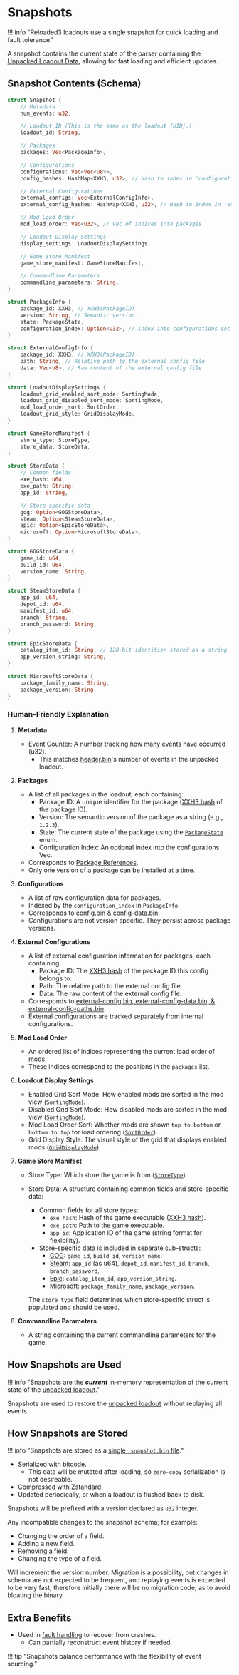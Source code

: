# Snapshots

!!! info "Reloaded3 loadouts use a single snapshot for quick loading and fault tolerance."

A snapshot contains the current state of the parser containing the [Unpacked Loadout Data][unpacked],
allowing for fast loading and efficient updates.

## Snapshot Contents (Schema)

```rust
struct Snapshot {
    // Metadata
    num_events: u32,

    // Loadout ID (This is the same as the loadout {UID}.)
    loadout_id: String,

    // Packages
    packages: Vec<PackageInfo>,

    // Configurations
    configurations: Vec<Vec<u8>>,
    config_hashes: HashMap<XXH3, u32>, // Hash to index in 'configurations'

    // External Configurations
    external_configs: Vec<ExternalConfigInfo>,
    external_config_hashes: HashMap<XXH3, u32>, // Hash to index in 'external_configs'

    // Mod Load Order
    mod_load_order: Vec<u32>, // Vec of indices into packages

    // Loadout Display Settings
    display_settings: LoadoutDisplaySettings,

    // Game Store Manifest
    game_store_manifest: GameStoreManifest,

    // Commandline Parameters
    commandline_parameters: String,
}

struct PackageInfo {
    package_id: XXH3, // XXH3(PackageID)
    version: String, // Semantic version
    state: PackageState,
    configuration_index: Option<u32>, // Index into configurations Vec
}

struct ExternalConfigInfo {
    package_id: XXH3, // XXH3(PackageID)
    path: String, // Relative path to the external config file
    data: Vec<u8>, // Raw content of the external config file
}

struct LoadoutDisplaySettings {
    loadout_grid_enabled_sort_mode: SortingMode,
    loadout_grid_disabled_sort_mode: SortingMode,
    mod_load_order_sort: SortOrder,
    loadout_grid_style: GridDisplayMode,
}

struct GameStoreManifest {
    store_type: StoreType,
    store_data: StoreData,
}

struct StoreData {
    // Common fields
    exe_hash: u64,
    exe_path: String,
    app_id: String,

    // Store-specific data
    gog: Option<GOGStoreData>,
    steam: Option<SteamStoreData>,
    epic: Option<EpicStoreData>,
    microsoft: Option<MicrosoftStoreData>,
}

struct GOGStoreData {
    game_id: u64,
    build_id: u64,
    version_name: String,
}

struct SteamStoreData {
    app_id: u64,
    depot_id: u64,
    manifest_id: u64,
    branch: String,
    branch_password: String,
}

struct EpicStoreData {
    catalog_item_id: String, // 128-bit identifier stored as a string
    app_version_string: String,
}

struct MicrosoftStoreData {
    package_family_name: String,
    package_version: String,
}
```

### Human-Friendly Explanation

1. **Metadata**
    - Event Counter: A number tracking how many events have occurred (u32).
        - This matches [header.bin][headerbin]'s number of events in the unpacked loadout.

2. **Packages**
    - A list of all packages in the loadout, each containing:
        - Package ID: A unique identifier for the package ([XXH3 hash][hashing] of the package ID).
        - Version: The semantic version of the package as a string (e.g., `1.2.3`).
        - State: The current state of the package using the [`PackageState`][packagestate] enum.
        - Configuration Index: An optional index into the configurations Vec.
    - Corresponds to [Package References][packagereferenceidsbin].
    - Only one version of a package can be installed at a time.

3. **Configurations**
    - A list of raw configuration data for packages.
    - Indexed by the `configuration_index` in `PackageInfo`.
    - Corresponds to [config.bin & config-data.bin][configbin].
    - Configurations are not version specific. They persist across package versions.

4. **External Configurations**
    - A list of external configuration information for packages, each containing:
        - Package ID: The [XXH3 hash][hashing] of the package ID this config belongs to.
        - Path: The relative path to the external config file.
        - Data: The raw content of the external config file.
    - Corresponds to [external-config.bin, external-config-data.bin, & external-config-paths.bin][externalconfigbin].
    - External configurations are tracked separately from internal configurations.

5. **Mod Load Order**
    - An ordered list of indices representing the current load order of mods.
    - These indices correspond to the positions in the `packages` list.

6. **Loadout Display Settings**
    - Enabled Grid Sort Mode: How enabled mods are sorted in the mod view ([`SortingMode`][sortingmode]).
    - Disabled Grid Sort Mode: How disabled mods are sorted in the mod view ([`SortingMode`][sortingmode]).
    - Mod Load Order Sort: Whether mods are shown `top to bottom` or `bottom to top` for load ordering ([`SortOrder`][sortorder]).
    - Grid Display Style: The visual style of the grid that displays enabled mods ([`GridDisplayMode`][griddisplaymode]).

7. **Game Store Manifest**
    - Store Type: Which store the game is from ([`StoreType`][storetype]).
    - Store Data: A structure containing common fields and store-specific data:
        - Common fields for all store types:
            - `exe_hash`: Hash of the game executable ([XXH3 hash][hashing]).
            - `exe_path`: Path to the game executable.
            - `app_id`: Application ID of the game (string format for flexibility).
        - Store-specific data is included in separate sub-structs:
            - [GOG][gog-store-data]: `game_id`, `build_id`, `version_name`.
            - [Steam][steam-store-data]: `app_id` (as u64), `depot_id`, `manifest_id`, `branch`, `branch_password`.
            - [Epic][epic-store-data]: `catalog_item_id`, `app_version_string`.
            - [Microsoft][microsoft-store-data]: `package_family_name`, `package_version`.

        The `store_type` field determines which store-specific struct is populated and should be used.

8. **Commandline Parameters**
    - A string containing the current commandline parameters for the game.

## How Snapshots are Used

!!! info "Snapshots are the ***current*** in-memory representation of the current state of the [unpacked loadout][unpacked]."

Snapshots are used to restore the [unpacked loadout][unpacked] without replaying all events.

## How Snapshots are Stored

!!! info "Snapshots are stored as a [single `.snapshot.bin` file][loadout-location]."

- Serialized with [bitcode][bitcode].
    - This data will be mutated after loading, so `zero-copy` serialization is not desireable.
- Compressed with Zstandard.
- Updated periodically, or when a loadout is flushed back to disk.

Snapshots will be prefixed with a version declared as `u32` integer.

Any incompatible changes to the snapshot schema; for example:

- Changing the order of a field.
- Adding a new field.
- Removing a field.
- Changing the type of a field.

Will increment the version number. Migration is a possibility, but changes in schema are not
expected to be frequent, and replaying events is expected to be very fast; therefore initially
there will be no migration code; as to avoid bloating the binary.

## Extra Benefits

- Used in [fault handling][fault-handling] to recover from crashes.
    - Can partially reconstruct event history if needed.

!!! tip "Snapshots balance performance with the flexibility of event sourcing."

[max-numbers]: ./DataTypes.md#max-numbers
[hashing]: ../../../../Common/Hashing.md
[packagestate]: ./DataTypes.md#packagestate
[sortingmode]: ./DataTypes.md#sortingmode
[sortorder]: ./DataTypes.md#sortorder
[griddisplaymode]: ./DataTypes.md#griddisplaymode
[storetype]: ./DataTypes.md#storetype
[fault-handling]: ../About.md#fault-handling
[headerbin]: ./Unpacked.md#headerbin
[gog-store-data]: ./Unpacked.md#gog
[steam-store-data]: ./Unpacked.md#steam
[epic-store-data]: ./Unpacked.md#epic
[microsoft-store-data]: ./Unpacked.md#microsoft
[unpacked]: ./Unpacked.md
[loadout-location]: ../About.md#location
[bitcode]: ../../../../Research/Library-Sizes/Serializers.md#bitcode
[configbin]: ./Unpacked.md#configbin
[externalconfigbin]: ./Unpacked.md#external-configbin
[packagereferenceidsbin]: ./Unpacked.md#package-idsbin